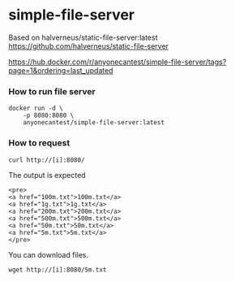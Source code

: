 # simple-file-server

Based on halverneus/static-file-server:latest
https://github.com/halverneus/static-file-server


https://hub.docker.com/r/anyonecantest/simple-file-server/tags?page=1&ordering=last_updated


### How to run file server
```
docker run -d \
    -p 8080:8080 \
    anyonecantest/simple-file-server:latest
```

### How to request
```
curl http://[i]:8080/
```

The output is expected
```
<pre>
<a href="100m.txt">100m.txt</a>
<a href="1g.txt">1g.txt</a>
<a href="200m.txt">200m.txt</a>
<a href="500m.txt">500m.txt</a>
<a href="50m.txt">50m.txt</a>
<a href="5m.txt">5m.txt</a>
</pre>
```

You can download files.
```
wget http://[i]:8080/5m.txt
```
